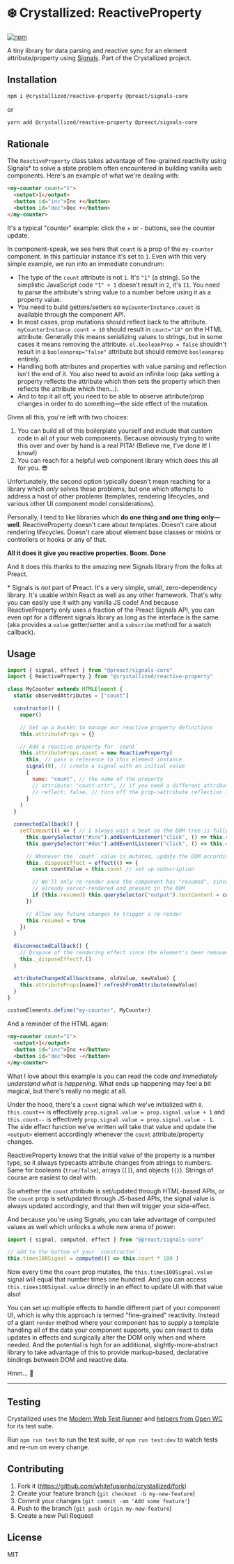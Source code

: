 # ❄️ Crystallized: ReactiveProperty

[![npm][npm]][npm-url]

A tiny library for data parsing and reactive sync for an element attribute/property using [Signals](https://github.com/preactjs/signals). Part of the Crystallized project.

## Installation

```sh
npm i @crystallized/reactive-property @preact/signals-core
```

or

```sh
yarn add @crystallized/reactive-property @preact/signals-core
```

## Rationale

The `ReactiveProperty` class takes advantage of fine-grained reactivity using Signals\* to solve a state problem often encountered in building vanilla web components. Here's an example of what we're dealing with:

```html
<my-counter count="1">
  <output>1</output>
  <button id="inc">Inc +</button>
  <button id="dec">Dec +</button>
</my-counter>
```

It's a typical "counter" example: click the + or - buttons, see the counter update.

In component-speak, we see here that `count` is a prop of the `my-counter` component. In this particular instance it's set to `1`. Even with this very simple example, we run into an immediate conundrum:

* The type of the `count` attribute is not `1`. It's `"1"` (a string). So the simplistic JavaScript code `"1" + 1` doesn't result in `2`, it's `11`. You need to parse the attribute's string value to a number before using it as a property value.
* You need to build getters/setters so `myCounterInstance.count` is available through the component API.
* In most cases, prop mutations should reflect back to the attribute. `myCounterInstance.count = 10` should result in `count="10"` on the HTML attribute. Generally this means serializing values to strings, but in some cases it means removing the attribute. `el.booleanProp = false` shouldn't result in a `booleanprop="false"` attribute but should remove `booleanprop` entirely.
* Handling both attributes and properties with value parsing and reflection isn't the end of it. You also need to avoid an infinite loop (aka setting a property reflects the attribute which then sets the property which then reflects the attribute which then…).
* _And_ to top it all off, you need to be able to observe attribute/prop changes in order to do something—the side effect of the mutation.

Given all this, you're left with two choices:

1. You can build all of this boilerplate yourself and include that custom code in all of your web components. Because obviously trying to write this over and over by hand is a real PITA! (Believe me, I've done it! I know!)
2. You can reach for a helpful web component library which does this all for you. 😎

Unfortunately, the second option typically doesn't mean reaching for a library which _only_ solves these problems, but one which attempts to address a host of other problems (templates, rendering lifecycles, and various other UI component model considerations).

Personally, I tend to like libraries which **do one thing and one thing only—well**. ReactiveProperty doesn't care about templates. Doesn't care about rendering lifecycles. Doesn't care about element base classes or mixins or controllers or hooks or any of that.

**All it does it give you reactive properties. Boom. Done**

And it does this thanks to the amazing new Signals library from the folks at Preact.

\* Signals is _not_ part of Preact. It's a very simple, small, zero-dependency library. It's usable _within_ React as well as any other framework. That's why you can easily use it with any vanilla JS code! And because ReactiveProperty only uses a fraction of the Preact Signals API, you can even opt for a different signals library as long as the interface is the same (aka provides a `value` getter/setter and a `subscribe` method for a watch callback).

## Usage

```js
import { signal, effect } from "@preact/signals-core"
import { ReactiveProperty } from "@crystallized/reactive-property"

class MyCounter extends HTMLElement {
  static observedAttributes = ["count"]

  constructor() {
    super()

    // Set up a bucket to manage our reactive property definitions
    this.attributeProps = {}

    // Add a reactive property for `count`
    this.attributeProps.count = new ReactiveProperty(
      this, // pass a reference to this element instance
      signal(0), // create a signal with an initial value
      {
        name: "count", // the name of the property
        // attribute: "count-attr", // if you need a different attribute name
        // reflect: false, // turn off the prop->attribute reflection if need be
      }
    )
  }

  connectedCallback() {
    setTimeout(() => { // I always wait a beat so the DOM tree is fully connected
      this.querySelector("#inc").addEventListener("click", () => this.count++)
      this.querySelector("#dec").addEventListener("click", () => this.count--)

      // Whenever the `count` value is mutated, update the DOM accordingly
      this._disposeEffect = effect(() => {
        const countValue = this.count // set up subscription

        // We'll only re-render once the component has "resumed", since on first run the HTML is
        // already server-rendered and present in the DOM
        if (this.resumed) this.querySelector("output").textContent = countValue
      })

      // Allow any future changes to trigger a re-render
      this.resumed = true
    })
  }

  disconnectedCallback() {
    // Dispose of the rendering effect since the element's been removed from the DOM
    this._disposeEffect?.()
  }

  attributeChangedCallback(name, oldValue, newValue) {
    this.attributeProps[name]?.refreshFromAttribute(newValue)
  }
}

customElements.define("my-counter", MyCounter)
```

And a reminder of the HTML again:

```html
<my-counter count="1">
  <output>1</output>
  <button id="inc">Inc +</button>
  <button id="dec">Dec -</button>
</my-counter>
```

What I love about this example is you can read the code _and immediately understand what is happening_. What ends up happening may feel a bit magical, but there's really no magic at all.

Under the hood, there's a `count` signal which we've initialized with `0`. `this.count++` is effectively `prop.signal.value = prop.signal.value + 1` and `this.count--` is effectively `prop.signal.value = prop.signal.value - 1`. The side effect function we've written will take that value and update the `<output>` element accordingly whenever the `count` attribute/property changes.

ReactiveProperty knows that the initial value of the property is a number type, so it always typecasts attribute changes from strings to numbers. Same for booleans (`true/false`), arrays (`[]`), and objects (`{}`). Strings of course are easiest to deal with.

So whether the `count` attribute is set/updated through HTML-based APIs, or the `count` prop is set/updated through JS-based APIs, the signal value is always updated accordingly, and that then will trigger your side-effect.

And because you're using Signals, you can take advantage of computed values as well which unlocks a whole new arena of power:

```js
import { signal, computed, effect } from "@preact/signals-core"

// add to the bottom of your `constructor`:
this.times100Signal = computed(() => this.count * 100 )
```

Now every time the `count` prop mutates, the `this.times100Signal.value` signal will equal that number times one hundred. And you can access `this.times100Signal.value` directly in an effect to update UI with that value also!

You can set up multiple effects to handle different part of your component UI, which is why this approach is termed "fine-grained" reactivity. Instead of a giant `render` method where your component has to supply a template handling all of the data your component supports, you can react to data updates in effects and surgically alter the DOM only when and where needed. And the potential is high for an additional, slightly-more-abstract library to take advantage of this to provide markup-based, declarative bindings between DOM and reactive data.

Hmm… 🤔

----

## Testing

Crystallized uses the [Modern Web Test Runner](https://modern-web.dev/guides/test-runner/getting-started/) and [helpers from Open WC](https://open-wc.org/docs/testing/testing-package/) for its test suite.

Run `npm run test` to run the test suite, or `npm run test:dev` to watch tests and re-run on every change.

## Contributing

1. Fork it (https://github.com/whitefusionhq/crystallized/fork)
2. Create your feature branch (`git checkout -b my-new-feature`)
3. Commit your changes (`git commit -am 'Add some feature'`)
4. Push to the branch (`git push origin my-new-feature`)
5. Create a new Pull Request

## License

MIT

[npm]: https://img.shields.io/npm/v/@crystallized/reactive-property.svg?style=for-the-badge
[npm-url]: https://npmjs.com/package/@crystallized/reactive-property
